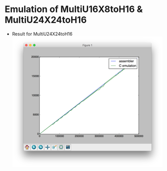 # Emulation of MultiU16X8toH16 & MultiU24X24toH16

- Result for MultiU24X24toH16
![](screenshot.png)
